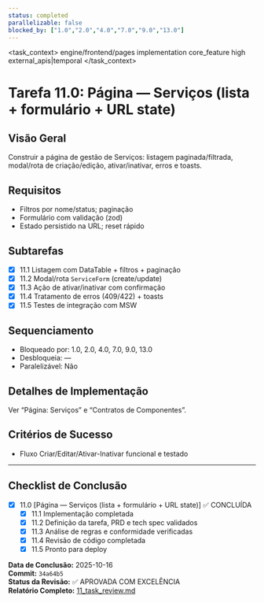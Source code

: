 ```yaml
---
status: completed
parallelizable: false
blocked_by: ["1.0","2.0","4.0","7.0","9.0","13.0"]
---
```


<task_context>
<domain>engine/frontend/pages</domain>
<type>implementation</type>
<scope>core_feature</scope>
<complexity>high</complexity>
<dependencies>external_apis|temporal</dependencies>
<unblocks></unblocks>
</task_context>

# Tarefa 11.0: Página — Serviços (lista + formulário + URL state)

## Visão Geral
Construir a página de gestão de Serviços: listagem paginada/filtrada, modal/rota de criação/edição, ativar/inativar, erros e toasts.

## Requisitos
- Filtros por nome/status; paginação
- Formulário com validação (zod)
- Estado persistido na URL; reset rápido

## Subtarefas
- [x] 11.1 Listagem com DataTable + filtros + paginação
- [x] 11.2 Modal/rota `ServiceForm` (create/update)
- [x] 11.3 Ação de ativar/inativar com confirmação
- [x] 11.4 Tratamento de erros (409/422) + toasts
- [x] 11.5 Testes de integração com MSW

## Sequenciamento
- Bloqueado por: 1.0, 2.0, 4.0, 7.0, 9.0, 13.0
- Desbloqueia: —
- Paralelizável: Não

## Detalhes de Implementação
Ver “Página: Serviços” e “Contratos de Componentes”.

## Critérios de Sucesso
- Fluxo Criar/Editar/Ativar-Inativar funcional e testado

---

## Checklist de Conclusão

- [x] 11.0 [Página — Serviços (lista + formulário + URL state)] ✅ CONCLUÍDA
  - [x] 11.1 Implementação completada
  - [x] 11.2 Definição da tarefa, PRD e tech spec validados
  - [x] 11.3 Análise de regras e conformidade verificadas
  - [x] 11.4 Revisão de código completada
  - [x] 11.5 Pronto para deploy

**Data de Conclusão:** 2025-10-16  
**Commit:** `34a64b5`  
**Status da Revisão:** ✅ APROVADA COM EXCELÊNCIA  
**Relatório Completo:** [11_task_review.md](./11_task_review.md)
